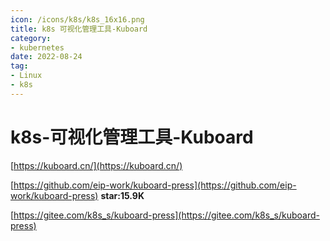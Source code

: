 ```yaml
---
icon: /icons/k8s/k8s_16x16.png
title: k8s 可视化管理工具-Kuboard
category: 
- kubernetes
date: 2022-08-24
tag:
- Linux
- k8s
---
```


<!-- more -->

# k8s-可视化管理工具-Kuboard

[https://kuboard.cn/](https://kuboard.cn/)

[https://github.com/eip-work/kuboard-press](https://github.com/eip-work/kuboard-press) 	**star:15.9K**

[https://gitee.com/k8s_s/kuboard-press](https://gitee.com/k8s_s/kuboard-press)







